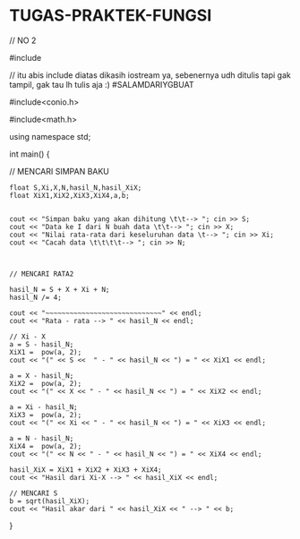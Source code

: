 # TUGAS-PRAKTEK-FUNGSI


// NO 2

#include <iostream>

  // itu abis include diatas dikasih iostream ya, sebenernya udh ditulis tapi gak tampil, gak tau lh tulis aja :) #SALAMDARIYGBUAT
  
#include<conio.h>
  
#include<math.h>

using namespace std;


int main()
{
  
  // MENCARI SIMPAN BAKU
	
	float S,Xi,X,N,hasil_N,hasil_XiX;
	float XiX1,XiX2,XiX3,XiX4,a,b;
	
	
	cout << "Simpan baku yang akan dihitung \t\t--> "; cin >> S;
	cout << "Data ke I dari N buah data \t\t--> "; cin >> X;
	cout << "Nilai rata-rata dari keseluruhan data \t--> "; cin >> Xi;
	cout << "Cacah data \t\t\t\t--> "; cin >> N;
	

	
	// MENCARI RATA2
	
	hasil_N = S + X + Xi + N;
	hasil_N /= 4;
	
	cout << "~~~~~~~~~~~~~~~~~~~~~~~~~~~~~" << endl;
	cout << "Rata - rata --> " << hasil_N << endl;
	
	// Xi - X
	a = S - hasil_N;
	XiX1 =  pow(a, 2);
	cout << "(" << S <<  " - " << hasil_N << ") = " << XiX1 << endl;
	
	a = X - hasil_N;
	XiX2 =  pow(a, 2);
	cout << "(" << X << " - " << hasil_N << ") = " << XiX2 << endl;
	
	a = Xi - hasil_N;
	XiX3 =  pow(a, 2);
	cout << "(" << Xi << " - " << hasil_N << ") = " << XiX3 << endl;
	
	a = N - hasil_N;
	XiX4 =  pow(a, 2);
	cout << "(" << N << " - " << hasil_N << ") = " << XiX4 << endl;
	
	hasil_XiX = XiX1 + XiX2 + XiX3 + XiX4;
	cout << "Hasil dari Xi-X --> " << hasil_XiX << endl;
	
	// MENCARI S
	b = sqrt(hasil_XiX);
	cout << "Hasil akar dari " << hasil_XiX << " --> " << b;
	
		
}
